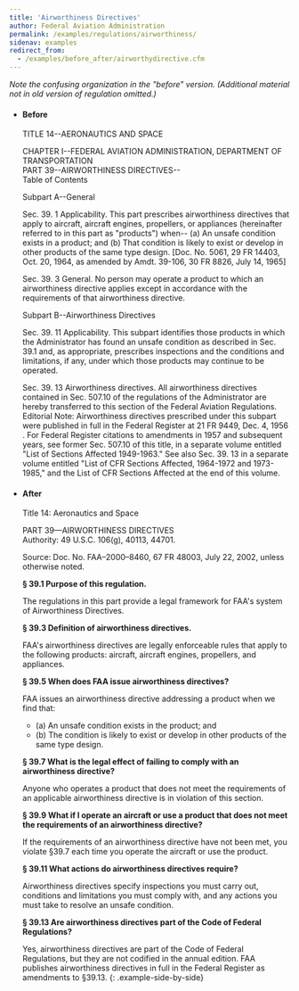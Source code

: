 ```yaml
---
title: 'Airworthiness Directives'
author: Federal Aviation Administration
permalink: /examples/regulations/airworthiness/
sidenav: examples
redirect_from:
  - /examples/before_after/airworthydirective.cfm
---
```


_Note the confusing organization in the "before" version. (Additional material not in old version of regulation omitted.)_

* #### Before

  TITLE 14--AERONAUTICS AND SPACE

  CHAPTER I--FEDERAL AVIATION ADMINISTRATION, DEPARTMENT OF TRANSPORTATION  
  PART 39--AIRWORTHINESS DIRECTIVES--  
  Table of Contents  

  Subpart A--General

  Sec. 39. 1 Applicability. This part prescribes airworthiness directives that apply to aircraft, aircraft engines, propellers, or appliances (hereinafter referred to in this part as "products") when-- (a) An unsafe condition exists in a product; and (b) That condition is likely to exist or develop in other products of the same type design. [Doc. No. 5061, 29 FR 14403, Oct. 20, 1964, as amended by Amdt. 39-106, 30 FR 8826, July 14, 1965]

  Sec. 39. 3 General. No person may operate a product to which an airworthiness directive applies except in accordance with the requirements of that airworthiness directive.

  Subpart B--Airworthiness Directives

  Sec. 39. 11 Applicability. This subpart identifies those products in which the Administrator has found an unsafe condition as described in Sec. 39.1 and, as appropriate, prescribes inspections and the conditions and limitations, if any, under which those products may continue to be operated.

  Sec. 39. 13 Airworthiness directives. All airworthiness directives contained in Sec. 507.10 of the regulations of the Administrator are hereby transferred to this section of the Federal Aviation Regulations. Editorial Note: Airworthiness directives prescribed under this subpart were published in full in the Federal Register at 21 FR 9449, Dec. 4, 1956 . For Federal Register citations to amendments in 1957 and subsequent years, see former Sec. 507.10 of this title, in a separate volume entitled "List of Sections Affected 1949-1963." See also Sec. 39. 13 in a separate volume entitled "List of CFR Sections Affected, 1964-1972 and 1973-1985," and the List of CFR Sections Affected at the end of this volume.

* #### After

  Title 14: Aeronautics and Space

  PART 39—AIRWORTHINESS DIRECTIVES  
  Authority:   49 U.S.C. 106(g), 40113, 44701.

  Source:   Doc. No. FAA–2000–8460, 67 FR 48003, July 22, 2002, unless otherwise noted.

  **§ 39.1   Purpose of this regulation.**

  The regulations in this part provide a legal framework for FAA's system of Airworthiness Directives.

  **§ 39.3   Definition of airworthiness directives.**

  FAA's airworthiness directives are legally enforceable rules that apply to the following products: aircraft, aircraft engines, propellers, and appliances.

  **§ 39.5   When does FAA issue airworthiness directives?**

  FAA issues an airworthiness directive addressing a product when we find that:

  - (a) An unsafe condition exists in the product; and
  - (b) The condition is likely to exist or develop in other products of the same type design.

  **§ 39.7   What is the legal effect of failing to comply with an airworthiness directive?**

  Anyone who operates a product that does not meet the requirements of an applicable airworthiness directive is in violation of this section.

  **§ 39.9   What if I operate an aircraft or use a product that does not meet the requirements of an airworthiness directive?**

  If the requirements of an airworthiness directive have not been met, you violate §39.7 each time you operate the aircraft or use the product.

  **§ 39.11   What actions do airworthiness directives require?**

  Airworthiness directives specify inspections you must carry out, conditions and limitations you must comply with, and any actions you must take to resolve an unsafe condition.

  **§ 39.13   Are airworthiness directives part of the Code of Federal Regulations?**

  Yes, airworthiness directives are part of the Code of Federal Regulations, but they are not codified in the annual edition. FAA publishes airworthiness directives in full in the Federal Register as amendments to §39.13.
{: .example-side-by-side}
